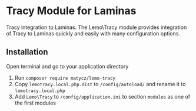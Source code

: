 Tracy Module for Laminas
=============
Tracy integration to Laminas.
The Lemo\Tracy module provides integration of Tracy to Laminas quickly and easily with many configuration options.

## Installation

Open terminal and go to your application directory

1. Run `composer require matycz/lemo-tracy`
2. Copy `lemotracy.local.php.dist` to `/config/autoload/` and rename it to `lemotracy.local.php`
3. Add `Lemo\Tracy` to `/config/application.ini` to section `modules` as one of the first modules
